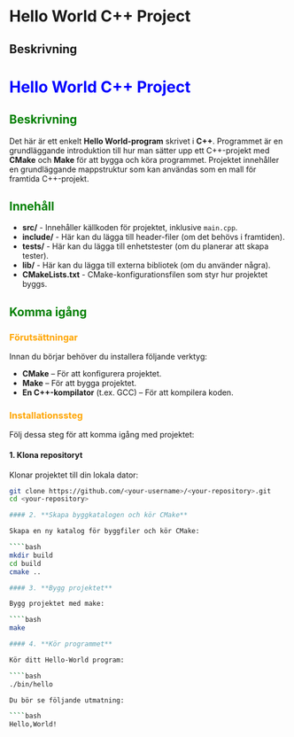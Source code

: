 # Hello World C++ Project

## Beskrivning
# <span style="color:blue">Hello World C++ Project</span>

## <span style="color:green">Beskrivning</span>
Det här är ett enkelt **Hello World-program** skrivet i **C++**. Programmet är en grundläggande introduktion till hur man sätter upp ett C++-projekt med **CMake** och **Make** för att bygga och köra programmet. Projektet innehåller en grundläggande mappstruktur som kan användas som en mall för framtida C++-projekt.

## <span style="color:green">Innehåll</span>
- **src/** - Innehåller källkoden för projektet, inklusive `main.cpp`.
- **include/** - Här kan du lägga till header-filer (om det behövs i framtiden).
- **tests/** - Här kan du lägga till enhetstester (om du planerar att skapa tester).
- **lib/** - Här kan du lägga till externa bibliotek (om du använder några).
- **CMakeLists.txt** - CMake-konfigurationsfilen som styr hur projektet byggs.

## <span style="color:green">Komma igång</span>

### <span style="color:orange">Förutsättningar</span>
Innan du börjar behöver du installera följande verktyg:

- **CMake** – För att konfigurera projektet.
- **Make** – För att bygga projektet.
- **En C++-kompilator** (t.ex. GCC) – För att kompilera koden.

### <span style="color:orange">Installationssteg</span>

Följ dessa steg för att komma igång med projektet:

#### 1. **Klona repositoryt**

Klonar projektet till din lokala dator:

```bash
git clone https://github.com/<your-username>/<your-repository>.git
cd <your-repository>

#### 2. **Skapa byggkatalogen och kör CMake**

Skapa en ny katalog för byggfiler och kör CMake:

````bash
mkdir build
cd build
cmake ..

#### 3. **Bygg projektet**

Bygg projektet med make:

````bash
make

#### 4. **Kör programmet**

Kör ditt Hello-World program:

````bash
./bin/hello

Du bör se följande utmatning:

````bash
Hello,World!
